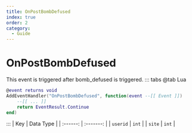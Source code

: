 ```yaml
---
title: OnPostBombDefused
index: true
order: 2
category:
  - Guide
---
```


# OnPostBombDefused
This event is triggered after bomb_defused is triggered.
::: tabs
@tab Lua
```lua
@event returns void
AddEventHandler("OnPostBombDefused", function(event --[[ Event ]])
    --[[ ... ]]
    return EventResult.Continue
end)
```

:::
|    Key   | Data Type |
| :------: | :-------: |
| `userid` |   `int`   |
|  `site`  |   `int`   |